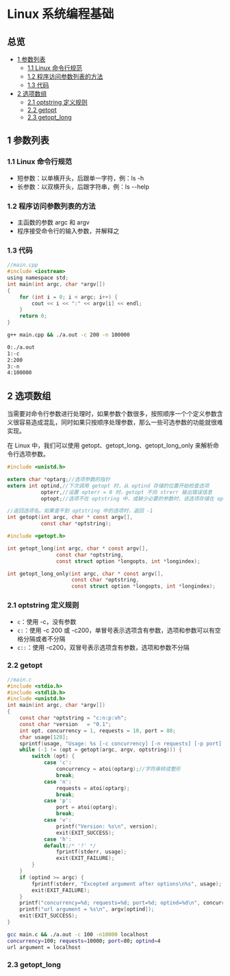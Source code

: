# Linux 系统编程基础

## 总览

- [1 参数列表](#1)
    - [1.1 Linux 命令行规范](#1.1)
    - [1.2 程序访问参数列表的方法](#1.2)
    - [1.3 代码](#1.3)
- [2 选项数组](#2)
    - [2.1 optstring 定义规则](#2.1)
    - [2.2 getopt](#2.2)
    - [2.3 getopt_long](#2.3)

<h2 id="1">1 参数列表</h2>

<h3 id="1.1">1.1 Linux 命令行规范</h3>

- 短参数：以单横开头，后跟单一字符，例：ls -h
- 长参数：以双横开头，后跟字符串，例：ls --help

<h3 id="1.2">1.2 程序访问参数列表的方法</h3>

- 主函数的参数 argc 和 argv
- 程序接受命令行的输入参数，并解释之

<h3 id ="1.3">1.3 代码</h3>

```c
//main.cpp
#include <iostream>
using namespace std;
int main(int argc, char *argv[])
{
    for (int i = 0; i < argc; i++) {
        cout << i << ":" << argv[i] << endl;
    }
    return 0;
}
```

```bash
g++ main.cpp && ./a.out -c 200 -n 100000
``` 

```bash
0:./a.out
1:-c
2:200
3:-n
4:100000
```

<h2 id="2">2 选项数组</h2>

当需要对命令行参数进行处理时，如果参数个数很多，按照顺序一个个定义参数含义很容易造成混乱，同时如果只按顺序处理参数，那么一些可选参数的功能就很难实现。

在 Linux 中，我们可以使用 getopt、getopt_long、getopt_long_only 来解析命令行选项参数。

```c
#include <unistd.h>

extern char *optarg;//选项参数的指针
extern int optind,//下次调用 getopt 时，从 optind 存储的位置开始检查选项
           opterr,//设置 opterr = 0 时，getopt 不向 strerr 输出错误信息
           optopt;//选项不在 optstring 中，或缺少必要的参数时，该选项存储在 optopt 中，getopt 返回 ?

//返回选项名。如果查不到 optstring 中的选项时，返回 -1
int getopt(int argc, char * const argv[],
           const char *optstring);

#include <getopt.h>

int getopt_long(int argc, char * const argv[],
                const char *optstring,
                const struct option *longopts, int *longindex);

int getopt_long_only(int argc, char * const argv[],
                     const char *optstring,
                     const struct option *longopts, int *longindex);
```

<h3 id="2.1">2.1 optstring 定义规则</h3>

- `c`：使用 -c，没有参数
- `c:`：使用 -c 200 或 -c200，单冒号表示选项含有参数，选项和参数可以有空格分隔或者不分隔
- `c::`：使用 -c200，双冒号表示选项含有参数，选项和参数不分隔

<h3 id="2.2">2.2 getopt</h3>

```c
//main.c
#include <stdio.h>
#include <stdlib.h>
#include <unistd.h>
int main(int argc, char *argv[])
{
    const char *optstring = "c:n:p:vh";
    const char *version   = "0.1";
    int opt, concurrency = 1, requests = 10, port = 80;
    char usage[128];
    sprintf(usage, "Usage: %s [-c concurrency] [-n requests] [-p port] [-vh] url\n", argv[0]);
    while (-1 != (opt = getopt(argc, argv, optstring))) {
        switch (opt) {
            case 'c':
                concurrency = atoi(optarg);//字符串转成整形
                break;
            case 'n':
                requests = atoi(optarg);
                break;
            case 'p':
                port = atoi(optarg);
                break;
            case 'v':
                printf("Version: %s\n", version);
                exit(EXIT_SUCCESS);
            case 'h':
            default:/* '?' */
                fprintf(stderr, usage);
                exit(EXIT_FAILURE);
        }
    }
    if (optind >= argc) {
        fprintf(stderr, "Excepted argument after options\n%s", usage); 
        exit(EXIT_FAILURE);
    }
    printf("concurrency=%d; requests=%d; port=%d; optind=%d\n", concurrency, requests, port, optind);
    printf("url argument = %s\n", argv[optind]);
    exit(EXIT_SUCCESS);
}
```

```bash
gcc main.c && ./a.out -c 100 -n10000 localhost
concurrency=100; requests=10000; port=80; optind=4
url argument = localhost
```

<h3 id="2.3">2.3 getopt_long</h3>
